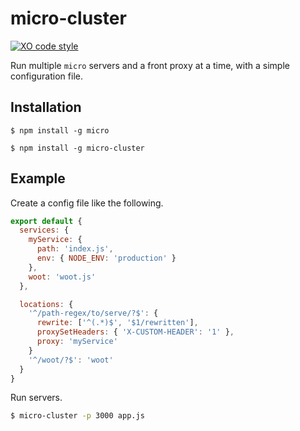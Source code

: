 # micro-cluster

[![XO code style](https://img.shields.io/badge/code_style-XO-5ed9c7.svg)](https://github.com/sindresorhus/xo)

Run multiple `micro` servers and a front proxy at a time, with a simple configuration file.

## Installation

```console
$ npm install -g micro

$ npm install -g micro-cluster
```

## Example

Create a config file like the following.

```js
export default {
  services: {
    myService: {
      path: 'index.js',
      env: { NODE_ENV: 'production' }
    },
    woot: 'woot.js'
  },

  locations: {
    '^/path-regex/to/serve/?$': {
      rewrite: ['^(.*)$', '$1/rewritten'],
      proxySetHeaders: { 'X-CUSTOM-HEADER': '1' },
      proxy: 'myService'
    }
    '^/woot/?$': 'woot'
  }
}
```

Run servers.

```bash
$ micro-cluster -p 3000 app.js
```

